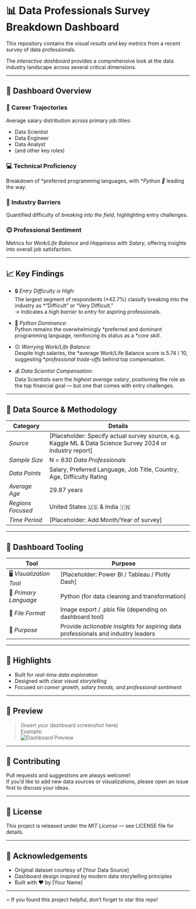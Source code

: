 # 📊 Data Professionals Survey Breakdown Dashboard

This repository contains the *visual results and key metrics* from a recent survey of data professionals.

The *interactive dashboard* provides a comprehensive look at the data industry landscape across several critical dimensions.

---

## 🧭 Dashboard Overview

### 💼 Career Trajectories  
Average salary distribution across primary job titles:
- Data Scientist  
- Data Engineer  
- Data Analyst  
- (and other key roles)

### 💻 Technical Proficiency  
Breakdown of *preferred programming languages, with **Python 🐍* leading the way.

### 🚪 Industry Barriers  
Quantified difficulty of *breaking into the field*, highlighting entry challenges.

### 😊 Professional Sentiment  
Metrics for *Work/Life Balance* and *Happiness with Salary*, offering insights into overall job satisfaction.

---

## 📈 Key Findings

- 🔒 *Entry Difficulty is High:*  
  The largest segment of respondents (*42.7%) classify breaking into the industry as *“Difficult” or “Very Difficult.”  
  → Indicates a *high barrier to entry* for aspiring professionals.

- 🐍 *Python Dominance:*  
  Python remains the overwhelmingly *preferred and dominant programming language, reinforcing its status as a **core skill*.

- 😐 *Worrying Work/Life Balance:*  
  Despite high salaries, the *average Work/Life Balance score is 5.74 / 10, suggesting **professional trade-offs* behind top compensation.

- 💰 *Data Scientist Compensation:*  
  Data Scientists earn the *highest average salary*, positioning the role as the top financial goal — but one that comes with entry challenges.

---

## 🧮 Data Source & Methodology

| Category | Details |
|-----------|----------|
| *Source* | [Placeholder: Specify actual survey source, e.g. Kaggle ML & Data Science Survey 2024 or industry report] |
| *Sample Size* | N = *630 Data Professionals* |
| *Data Points* | Salary, Preferred Language, Job Title, Country, Age, Difficulty Rating |
| *Average Age* | 29.87 years |
| *Regions Focused* | United States 🇺🇸 & India 🇮🇳 |
| *Time Period* | [Placeholder: Add Month/Year of survey] |

---

## 🧰 Dashboard Tooling

| Tool | Purpose |
|------|----------|
| 🖥 *Visualization Tool* | [Placeholder: Power BI / Tableau / Plotly Dash] |
| 🐍 *Primary Language* | Python (for data cleaning and transformation) |
| 📁 *File Format* | Image export / .pbix file (depending on dashboard tool) |
| 🎯 *Purpose* | Provide *actionable insights* for aspiring data professionals and industry leaders |

---

## 🌟 Highlights

- Built for *real-time data exploration*  
- Designed with *clear visual storytelling*  
- Focused on *career growth, salary trends, and professional sentiment*  

---

## 📸 Preview

> (Insert your dashboard screenshot here)  
> Example:  
> ![Dashboard Preview]([DataProfessionalsSurvey](https://github.com/user-attachments/assets/ab2494b4-fe9a-4586-8909-a89c10ed33d7)
)

---

## 🤝 Contributing

Pull requests and suggestions are always welcome!  
If you’d like to add new data sources or visualizations, please open an issue first to discuss your ideas.  

---

## 🧾 License

This project is released under the *MIT License* — see LICENSE file for details.

---

## 💬 Acknowledgements

- Original dataset courtesy of [Your Data Source]  
- Dashboard design inspired by modern data storytelling principles  
- Built with ❤ by [Your Name]

---

⭐ If you found this project helpful, don’t forget to star this repo!
